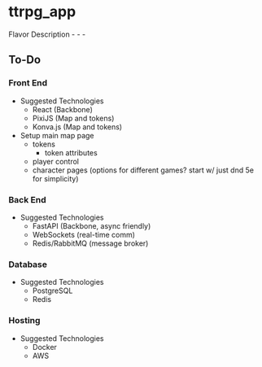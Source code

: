 # ttrpg_app

Flavor Description - - - 
## To-Do

### Front End
- Suggested Technologies
    - React (Backbone)
    - PixiJS (Map and tokens)
    - Konva.js (Map and tokens)
- Setup main map page
    - tokens
        - token attributes
    - player control 
    - character pages (options for different games? start w/ just dnd 5e for simplicity)

### Back End
- Suggested Technologies
    - FastAPI (Backbone, async friendly)
    - WebSockets (real-time comm)
    - Redis/RabbitMQ (message broker)

### Database
- Suggested Technologies
    - PostgreSQL
    - Redis

### Hosting
- Suggested Technologies
    - Docker
    - AWS
